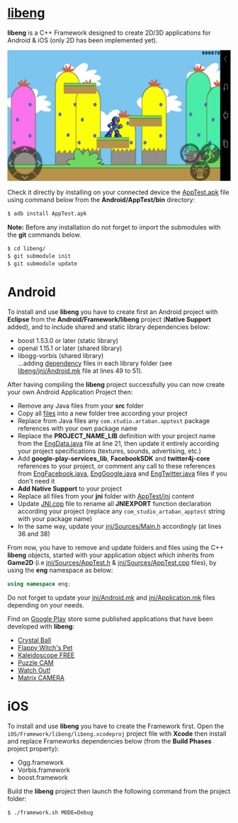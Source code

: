 # [libeng](https://github.com/STUDIO-Artaban/libeng.git)
**libeng** is a C++ Framework designed to create 2D/3D applications for Android &amp; iOS (only 2D has been implemented yet).

![MegaMan level](https://github.com/STUDIO-Artaban/libeng/blob/master/Android/Screenshots/LevelMega.png)

Check it directly by installing on your connected device the [AppTest.apk](https://github.com/STUDIO-Artaban/libeng/blob/master/Android/AppTest/bin/AppTest.apk) file using command below from the **Android/AppTest/bin** directory:

```bash
$ adb install AppTest.apk
```

**Note:** Before any installation do not forget to import the submodules with the **git** commands below.

```bash
$ cd libeng/
$ git submodule init
$ git submodule update
```

# Android
To install and use **libeng** you have to create first an Android project with **Eclipse** from the **Android/Framework/libeng** project (**Native Support** added), and to include shared and static library dependencies below:
* boost 1.53.0 or later (static library)
* openal 1.15.1 or later (shared library)
* libogg-vorbis (shared library)<br>
...adding [dependency](https://github.com/STUDIO-Artaban/libeng/tree/master/Android/Framework/Dependencies) files in each library folder (see [libeng/jni/Android.mk](https://github.com/STUDIO-Artaban/libeng/blob/master/Android/Framework/libeng/jni/Android.mk) file at lines 49 to 51).

After having compiling the **libeng** project successfully you can now create your own Android Application Project then:
* Remove any Java files from your **src** folder
* Copy all [files](https://github.com/STUDIO-Artaban/libeng/tree/master/Android/AppTest/src/com/studio/artaban/apptest) into a new folder tree according your project
* Replace from Java files any `com.studio.artaban.apptest` package references with your own package name
* Replace the **PROJECT_NAME_LIB** definition with your project name from the [EngData.java](https://github.com/STUDIO-Artaban/libeng/blob/master/Android/AppTest/src/com/studio/artaban/apptest/data/EngData.java) file at line 21, then update it entirely according your project specifications (textures, sounds, advertising, etc.)
* Add **google-play-services_lib**, **FacebookSDK** and **twitter4j-core** references to your project, or comment any call to these references from [EngFacebook.java](https://github.com/STUDIO-Artaban/libeng/blob/master/Android/AppTest/src/com/studio/artaban/apptest/social/EngFacebook.java), [EngGoogle.java](https://github.com/STUDIO-Artaban/libeng/blob/master/Android/AppTest/src/com/studio/artaban/apptest/social/EngGoogle.java) and [EngTwitter.java](https://github.com/STUDIO-Artaban/libeng/blob/master/Android/AppTest/src/com/studio/artaban/apptest/social/EngTwitter.java) files if you don't need it
* **Add Native Support** to your project
* Replace all files from your **jni** folder with [AppTest/jni](https://github.com/STUDIO-Artaban/libeng/tree/master/Android/AppTest/jni) content
* Update [JNI.cpp](https://github.com/STUDIO-Artaban/libeng/blob/master/Android/AppTest/jni/JNI.cpp) file to rename all **JNIEXPORT** function declaration according your project (replace any `com_studio_artaban_apptest` string with your package name)
* In the same way, update your [jni/Sources/Main.h](https://github.com/v-pascal/AppTest_Sources/blob/master/Main.h) accordingly (at lines 36 and 38)

From now, you have to remove and update folders and files using the C++ **libeng** objects, started with your application object which inherits from **Game2D** (i.e [jni/Sources/AppTest.h](https://github.com/v-pascal/AppTest_Sources/blob/master/AppTest.h) &amp; [jni/Sources/AppTest.cpp](https://github.com/v-pascal/AppTest_Sources/blob/master/AppTest.cpp) files), by using the **eng** namespace as below:

```c++
using namespace eng;
```

Do not forget to update your [jni/Android.mk](https://github.com/STUDIO-Artaban/libeng/blob/master/Android/AppTest/jni/Android.mk) and [jni/Application.mk](https://github.com/STUDIO-Artaban/libeng/blob/master/Android/AppTest/jni/Application.mk) files depending on your needs.

Find on [Google Play](https://play.google.com/store) store some published applications that have been developed with **libeng**:
* [Crystal Ball](https://play.google.com/store/apps/details?id=com.studio.artaban.crystalballEN)
* [Flappy Witch's Pet](https://play.google.com/store/apps/details?id=com.studio.artaban.witchspet)
* [Kaleidoscope FREE](https://play.google.com/store/apps/details?id=com.studio.artaban.kaleidoscopeFREE)
* [Puzzle CAM](https://play.google.com/store/apps/details?id=com.studio.artaban.puzzlecam)
* [Watch Out!](https://play.google.com/store/apps/details?id=com.studio.artaban.watchout)
* [Matrix CAMERA](https://play.google.com/store/apps/details?id=com.studio.artaban.bullettime)

# iOS
To install and use **libeng** you have to create the Framework first. Open the `iOS/Framework/libeng/libeng.xcodeproj` project file with **Xcode** then install and replace Frameworks dependencies below (from the **Build Phases** project property):
* Ogg.framework
* Vorbis.framework
* boost.framework

Build the **libeng** project then launch the following command from the project folder:

```bash
$ ./framework.sh MODE=Debug
```
